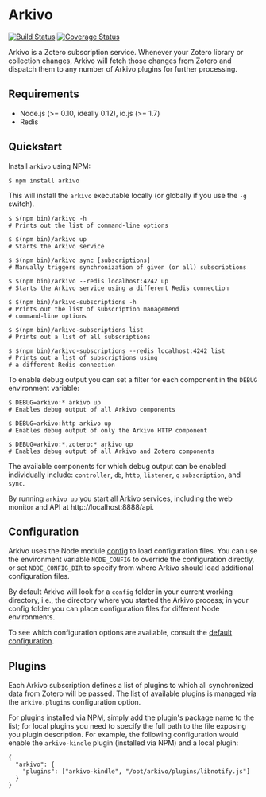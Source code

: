 Arkivo
======
[![Build Status](https://travis-ci.org/inukshuk/arkivo.svg?branch=master)](https://travis-ci.org/inukshuk/arkivo)
[![Coverage Status](https://img.shields.io/coveralls/inukshuk/arkivo.svg)](https://coveralls.io/r/inukshuk/arkivo?branch=master)

Arkivo is a Zotero subscription service. Whenever your Zotero library or
collection changes, Arkivo will fetch those changes from Zotero and dispatch
them to any number of Arkivo plugins for further processing.

Requirements
------------
* Node.js (>= 0.10, ideally 0.12), io.js (>= 1.7)
* Redis

Quickstart
----------
Install `arkivo` using NPM:

    $ npm install arkivo

This will install the `arkivo` executable  locally (or globally if
you use the `-g` switch).

    $ $(npm bin)/arkivo -h
    # Prints out the list of command-line options

    $ $(npm bin)/arkivo up
    # Starts the Arkivo service

    $ $(npm bin)/arkivo sync [subscriptions]
    # Manually triggers synchronization of given (or all) subscriptions

    $ $(npm bin)/arkivo --redis localhost:4242 up
    # Starts the Arkivo service using a different Redis connection

    $ $(npm bin)/arkivo-subscriptions -h
    # Prints out the list of subscription managemend
    # command-line options

    $ $(npm bin)/arkivo-subscriptions list
    # Prints out a list of all subscriptions

    $ $(npm bin)/arkivo-subscriptions --redis localhost:4242 list
    # Prints out a list of subscriptions using
    # a different Redis connection

To enable debug output you can set a filter for each component in the
`DEBUG` environment variable:

    $ DEBUG=arkivo:* arkivo up
    # Enables debug output of all Arkivo components

    $ DEBUG=arkivo:http arkivo up
    # Enables debug output of only the Arkivo HTTP component

    $ DEBUG=arkivo:*,zotero:* arkivo up
    # Enables debug output of all Arkivo and Zotero components

The available components for which debug output can be enabled individually
include: `controller`, `db`, `http`, `listener`, `q` `subscription`, and
`sync`.

By running `arkivo up` you start all Arkivo services, including
the web monitor and API at http://localhost:8888/api.

Configuration
-------------
Arkivo uses the Node module [config](https://github.com/lorenwest/node-config)
to load configuration files. You can use the environment variable `NODE_CONFIG`
to override the configuration directly, or set `NODE_CONFIG_DIR` to specify
from where Arkivo should load additional configuration files.

By default Arkivo will look for a `config` folder in your current working
directory, i.e., the directory where you started the Arkivo process; in your
config folder you can place configuration files for different Node environments.

To see which configuration options are available, consult the
[default configuration](https://github.com/inukshuk/arkivo/blob/master/config/default.json).

Plugins
-------
Each Arkivo subscription defines a list of plugins to which all synchronized
data from Zotero will be passed. The list of available plugins is managed
via the `arkivo.plugins` configuration option.

For plugins installed via NPM, simply add the plugin's package name to the
list; for local plugins you need to specify the full path to the file exposing
you plugin description. For example, the following configuration would enable
the `arkivo-kindle` plugin (installed via NPM) and a local plugin:

    {
      "arkivo": {
        "plugins": ["arkivo-kindle", "/opt/arkivo/plugins/libnotify.js"]
      }
    }

